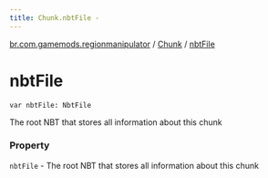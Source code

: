 ```yaml
---
title: Chunk.nbtFile - 
---
```


[br.com.gamemods.regionmanipulator](../index.html) / [Chunk](index.html) / [nbtFile](./nbt-file.html)

# nbtFile

`var nbtFile: NbtFile`

The root NBT that stores all information about this chunk

### Property

`nbtFile` - The root NBT that stores all information about this chunk